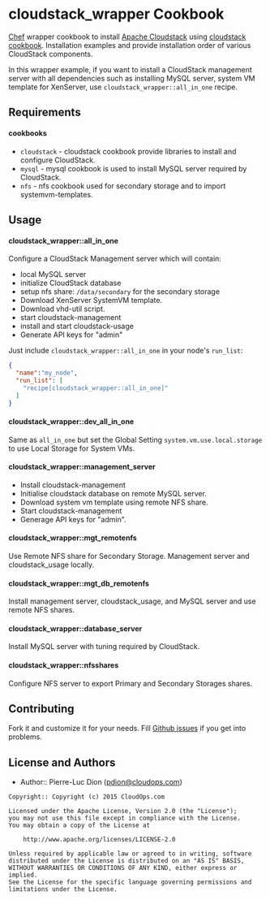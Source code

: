 cloudstack_wrapper Cookbook
===========================

[Chef](http://www.chef.io/) wrapper cookbook to install [Apache Cloudstack](http://cloudstack.apache.org)
using [cloudstack cookbook](https://github.com/cloudops/cookbook_cloudstack). Installation examples and provide installation order of various CloudStack components.

In this wrapper example, if you want to install a CloudStack management server
with all dependencies such as installing MySQL server, system VM template for
XenServer, use ``cloudstack_wrapper::all_in_one`` recipe.


Requirements
------------

#### cookbooks
- `cloudstack` - cloudstack cookbook provide libraries to install and configure CloudStack.
- `mysql` - mysql cookbook is used to install MySQL server required by CloudStack.
- `nfs` - nfs cookbook used for secondary storage and to import systemvm-templates.


Usage
-----

#### cloudstack_wrapper::all_in_one

Configure a CloudStack Management server which will contain:
- local MySQL server
- initialize CloudStack database
- setup nfs share: ``/data/secondary`` for the secondary storage
- Download XenServer SystemVM template.
- Download vhd-util script.
- start cloudstack-management
- install and start cloudstack-usage
- Generate API keys for "admin"

Just include `cloudstack_wrapper::all_in_one` in your node's `run_list`:

```json
{
  "name":"my_node",
  "run_list": [
    "recipe[cloudstack_wrapper::all_in_one]"
  ]
}
```

#### cloudstack_wrapper::dev_all_in_one

Same as `all_in_one` but set the Global Setting ``system.vm.use.local.storage``
to use Local Storage for System VMs.


#### cloudstack_wrapper::management_server

- Install cloudstack-management
- Initialise cloudstack database on remote MySQL server.
- Download system vm template using remote NFS share.
- Start cloudstack-management
- Generage API keys for "admin".


#### cloudstack_wrapper::mgt_remotenfs

Use Remote NFS share for Secondary Storage. Management server and cloudstack_usage
locally.


#### cloudstack_wrapper::mgt_db_remotenfs

Install management server, cloudstack_usage, and MySQL server and use remote NFS
shares.


#### cloudstack_wrapper::database_server

Install MySQL server with tuning required by CloudStack.


#### cloudstack_wrapper::nfsshares

Configure NFS server to export Primary and Secondary Storages shares.


Contributing
------------

Fork it and customize it for your needs.
Fill [Github issues](https://github.com/cloudops/cookbook_cloudstack_wrapper/issues)
if you get into problems.


License and Authors
-------------------
- Author:: Pierre-Luc Dion (<pdion@cloudops.com>)

```text
Copyright:: Copyright (c) 2015 CloudOps.com

Licensed under the Apache License, Version 2.0 (the "License");
you may not use this file except in compliance with the License.
You may obtain a copy of the License at

    http://www.apache.org/licenses/LICENSE-2.0

Unless required by applicable law or agreed to in writing, software
distributed under the License is distributed on an "AS IS" BASIS,
WITHOUT WARRANTIES OR CONDITIONS OF ANY KIND, either express or implied.
See the License for the specific language governing permissions and
limitations under the License.
```
